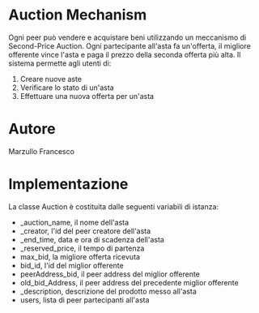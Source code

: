 # Auction Mechanism
Ogni peer può vendere e acquistare beni utilizzando un meccanismo di Second-Price Auction. Ogni partecipante all'asta fa un'offerta, il migliore offerente vince l'asta e paga il prezzo della seconda offerta più alta. Il sistema permette agli utenti di:

1. Creare nuove aste
2. Verificare lo stato di un'asta
3. Effettuare una nuova offerta per un'asta

# Autore
Marzullo Francesco

# Implementazione
La classe Auction è costituita dalle seguenti variabili di istanza:

- _auction_name, il nome dell'asta
- _creator, l'id del peer creatore dell'asta
- _end_time, data e ora di scadenza dell'asta
- _reserved_price, il tempo di partenza
- max_bid, la migliore offerta ricevuta
- bid_id, l'id del miglior offerente
- peerAddress_bid, il peer address del miglior offerente
- old_bid_Address, il peer address del precedente miglior offerente
- _description, descrizione del prodotto messo all'asta
- users, lista di peer partecipanti all'asta


